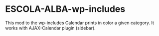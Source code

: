 # ESCOLA-ALBA-wp-includes

This mod to the wp-includes Calendar prints in color a given category. It works with AJAX-Calendar plugin (sidebar).
